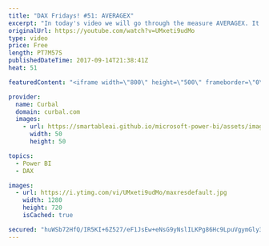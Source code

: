 ```yaml
---
title: "DAX Fridays! #51: AVERAGEX"
excerpt: "In today's video we will go through the measure AVERAGEX. It is not as simple as you think to calculate averages in DAX and in this video I explain why.  Link to pbix: https://curbal.com/blog/glossary/averagex-dax  Link to Northwind dataset: https://www.youtube.com/watch?v=k3NMIlLffrU  PREVIOUS VIDEO:"
originalUrl: https://youtube.com/watch?v=UMxeti9udMo
type: video
price: Free
length: PT7M57S
publishedDateTime: 2017-09-14T21:38:41Z
heat: 51

featuredContent: "<iframe width=\"800\" height=\"500\" frameborder=\"0\" src=\"https://www.youtube.com/embed/UMxeti9udMo\" allow=\"accelerometer; autoplay; encrypted-media; gyroscope; picture-in-picture\" allowfullscreen></iframe>"

provider:
  name: Curbal
  domain: curbal.com
  images:
    - url: https://smartableai.github.io/microsoft-power-bi/assets/images/organizations/curbal.com-50x50.jpg
      width: 50
      height: 50

topics:
  - Power BI
  - DAX

images:
  - url: https://i.ytimg.com/vi/UMxeti9udMo/maxresdefault.jpg
    width: 1280
    height: 720
    isCached: true

secured: "huWSb72HfQ/IR5KI+6Z527/eF1JsEw+eNsG9yNslILKPg86Hc9LpuVgymGly3KmgLH6zyPaqZwMoQMQ4MsPi0uaQ2jGGCN5Lb3p9SMcS3kKp6QcuGO39OhkmzJ29nuz3pLBxwIzJM6JkqnlKOh9px+lU4MtrNdVwTUqkOgUgxkEuq4BPgm30cJLlB125me/K6q7ZM7wCqgk285WW2YzSN9Cnw6mfyPQ3dSBceA1MV6Rr42TCx4DH6tIJGbA7iivrEd8iNYzYB48hFypnNquyzdlgGYsue0JNwwLNHwHoXcl3k253sS6hNoa3jU6IQ18JOzA4OBs82tIh55rM0cTCtqYee5UidQIeuocPhVkp+nxqxokXtlLvnlk04AU5XtUzD4uetHl69eIva6XQvMs6QHAliDvoF+9Ihi2Vt5OqRAg=;504jPD5NZdZW5MT0jC2/ww=="
---
```


